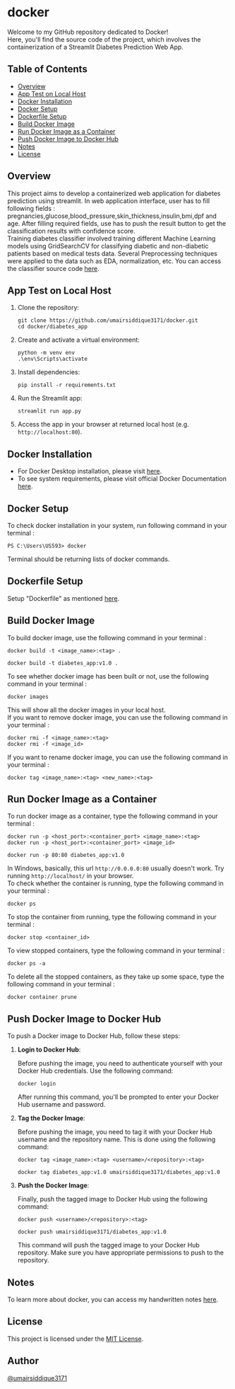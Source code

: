 # docker
Welcome to my GitHub repository dedicated to Docker!
<br>
Here, you'll find the source code of the project, which involves the containerization of a Streamlit Diabetes Prediction Web App.

## Table of Contents
 - [Overview](#overview)
 - [App Test on Local Host](#app-test-on-local-host)
 - [Docker Installation](#docker-installation)
 - [Docker Setup](#docker-setup)
 - [Dockerfile Setup](#dockerfile-setup)
 - [Build Docker Image](#build-docker-image)
 - [Run Docker Image as a Container](#run-docker-image-as-a-container)
 - [Push Docker Image to Docker Hub](#push-docker-image-to-docker-hub)
 - [Notes](#notes)
 - [License](#license)

## Overview
This project aims to develop a containerized web application for diabetes prediction using streamlit. In web application interface, user has to fill following fields : pregnancies,glucose,blood_pressure,skin_thickness,insulin,bmi,dpf and age. After filling required fields, use has to push the result button to get the classification results with confidence score.
<br>
Training diabetes classifier involved training different Machine Learning models using GridSearchCV for classifying diabetic and non-diabetic patients based on medical tests data. Several Preprocessing techniques were applied to the data such as EDA, normalization, etc. You can access the classifier source code [here](https://github.com/umairsiddique3171/Machine-Learning-Projects/tree/main/diabetes_prediction).


## App Test on Local Host
1. Clone the repository:

    ```
    git clone https://github.com/umairsiddique3171/docker.git
    cd docker/diabetes_app
    ```

2. Create and activate a virtual environment:

    ```
    python -m venv env
    .\env\Scripts\activate
    ```

3. Install dependencies:

    ```
    pip install -r requirements.txt
    ```

4. Run the Streamlit app:

    ```
    streamlit run app.py
    ```

5. Access the app in your browser at returned local host (e.g. `http://localhost:80`).
## Docker Installation
* For Docker Desktop installation, please visit [here](https://www.docker.com/products/docker-desktop/).
* To see system requirements, please visit official Docker Documentation [here](https://docs.docker.com/desktop/).

## Docker Setup 
To check docker installation in your system, run following command in your terminal : 
```
PS C:\Users\US593> docker
```
Terminal should be returning lists of docker commands.

## Dockerfile Setup 
Setup "Dockerfile" as mentioned [here](https://github.com/umairsiddique3171/docker/blob/main/diabetes_app/Dockerfile).

## Build Docker Image 
To build docker image, use the following command in your terminal : 
```
docker build -t <image_name>:<tag> .
```
```
docker build -t diabetes_app:v1.0 .
```
To see whether docker image has been built or not, use the following command in your terminal : 
```
docker images
```
This will show all the docker images in your local host.
<br>
If you want to remove docker image, you can use the following command in your terminal : 
```
docker rmi -f <image_name>:<tag>
docker rmi -f <image_id>
```
If you want to rename docker image, you can use the following command in your terminal : 
```
docker tag <image_name>:<tag> <new_name>:<tag>
```

## Run Docker Image as a Container
To run docker image as a container, type the following command in your terminal : 
```
docker run -p <host_port>:<container_port> <image_name>:<tag>
docker run -p <host_port>:<container_port> <image_id>
```
```
docker run -p 80:80 diabetes_app:v1.0
```
In Windows, basically, this url `http://0.0.0.0:80` usually doesn't work. Try running `http://localhost/` in your browser.
<br>
To check whether the container is running, type the following command in your terminal : 
```
docker ps
```
To stop the container from running, type the following command in your terminal : 
```
docker stop <container_id>
```
To view stopped containers, type the following command in your terminal : 
```
docker ps -a
```
To delete all the stopped containers, as they take up some space, type the following command in your terminal : 
```
docker container prune
```

## Push Docker Image to Docker Hub

To push a Docker image to Docker Hub, follow these steps:

1. **Login to Docker Hub**: 

    Before pushing the image, you need to authenticate yourself with your Docker Hub credentials. Use the following command:
   
    ```
    docker login
    ```

    After running this command, you'll be prompted to enter your Docker Hub username and password.

2. **Tag the Docker Image**:

    Before pushing the image, you need to tag it with your Docker Hub username and the repository name. This is done using the following command:

    ```
    docker tag <image_name>:<tag> <username>/<repository>:<tag>
    ```
    ```
    docker tag diabetes_app:v1.0 umairsiddique3171/diabetes_app:v1.0
    ```

3. **Push the Docker Image**:

    Finally, push the tagged image to Docker Hub using the following command:

    ```
    docker push <username>/<repository>:<tag>
    ```
    ```
    docker push umairsiddique3171/diabetes_app:v1.0
    ```
    This command will push the tagged image to your Docker Hub repository. Make sure you have appropriate permissions to push to the repository.

## Notes 
To learn more about docker, you can access my handwritten notes [here](https://github.com/umairsiddique3171/docker/blob/main/notes.pdf).

## License
This project is licensed under the [MIT License](https://github.com/umairsiddique3171/docker/blob/main/LICENSE).

## Author 
[@umairsiddique3171](https://github.com/umairsiddique3171)
